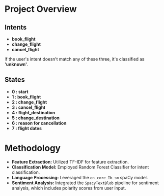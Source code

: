 # Project Overview

## Intents
- **book_flight**
- **change_flight**
- **cancel_flight**

If the user's intent doesn't match any of these three, it's classified as **'unknown'**.

## States
- **0 : start**
- **1 : book_flight**
- **2 : change_flight**
- **3 : cancel_flight**
- **4 : flight_destination**
- **5 : change_destination**
- **6 : reason for cancellation**
- **7 : flight dates**

# Methodology

- **Feature Extraction:** Utilized TF-IDF for feature extraction.
- **Classification Model:** Employed Random Forest Classifier for intent classification.
- **Language Processing:** Leveraged the `en_core_Ib_sm` spaCy model.
- **Sentiment Analysis:** Integrated the `SpacyTextBlob` pipeline for sentiment analysis, which includes polarity scores from user input.
